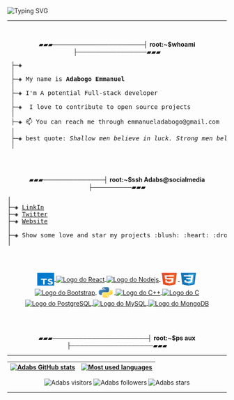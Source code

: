 

![Typing SVG](https://readme-typing-svg.herokuapp.com/?color=404040&size=35&center=true&vCenter=true&width=1000&lines=Hi+there+!👋;Thanks+for+visiting+.+.+.+;Don't+forget+to+follow+for+a+quick+follow+back+😉 )


-----------------

<br>
<p align="center">      ▰▰▰─────────────────────┤ <strong>root:~$whoami</strong> ├────────────────▰▰▰  </p>
<pre>
 ├─◈
 │   
 ├─◈ My name is <strong>Adabogo Emmanuel</strong>
 │   
 ├─◈ I'm A potential Full-stack developer
 │
 ├─◈  I love to contribute to open source projects
 │
 ├─◈ 📫 You can reach me through emmanueladabogo@gmail.com 
 │   
 ├─◈ best quote: <em>Shallow men believe in luck. Strong men believe in cause and effect.</em> -Ralph Waldo Emerson
 │
</pre>

<br>
<br>
<p align="center">        ▰▰▰──────────────┤ <strong>root:~$ssh Adabs@socialmedia</strong> ├─────────▰▰▰ </p>
<pre>
│
├─◈ <a href="https://www.linkedin.com/in/adabogo-emmanuel-89a213216/">LinkIn</a>
├─◈ <a href="https://www.twitter.com/Emeritus_adabs/">Twitter</a>
├─◈ <a href="https://www.Adabs-hub.github.io/me/">Website</a>
│
├─◈ Show some love and star my projects :blush: :heart: :droplet:
│ 
</pre>
<br>
<br>
<div style="display: inline_block">
  <p align="center">
    <a href="#">
      <img align="center" alt="Logo do TypeScript" height="30" width="40" title="TypeScript" src="https://raw.githubusercontent.com/devicons/devicon/master/icons/typescript/typescript-plain.svg">
    </a>
    <a href="#">
      <img align="center" alt="Logo do React" height="30" width="40" title="React" src="https://cdn.jsdelivr.net/gh/devicons/devicon/icons/react/react-original.svg">
    </a>
    <a href="#">
      <img align="center" alt="Logo do Nodejs" height="30" width="40" title="Nodejs" src="https://cdn.jsdelivr.net/gh/devicons/devicon/icons/nodejs/nodejs-original.svg">
    </a>
    <a href="#">
      <img align="center" alt="Logo do HTML5" height="30" width="40" title="HTML5" src="https://raw.githubusercontent.com/devicons/devicon/master/icons/html5/html5-original.svg">
    </a>
    <a href="#">
      <img align="center" alt="Logo do CSS3" height="30" width="40" title="CSS3" src="https://raw.githubusercontent.com/devicons/devicon/master/icons/css3/css3-original.svg">
    </a>
    <a href="#">
      <img align="center" alt="Logo do Bootstrap" height="30" width="40" title="Bootstrap" src="https://cdn.jsdelivr.net/gh/devicons/devicon/icons/bootstrap/bootstrap-original.svg">
    </a>
    <a href="#">
      <img align="center" alt="Logo do Python" height="30" width="40" title="Python" src="https://raw.githubusercontent.com/devicons/devicon/master/icons/python/python-original.svg">
    </a>
    <a href="#">
      <img align="center" alt="Logo do C++" height="30" width="40" title="C++" src="https://cdn.jsdelivr.net/gh/devicons/devicon/icons/cplusplus/cplusplus-original.svg">
    </a>
    <a href="#">
      <img align="center" alt="Logo do C" height="30" width="40" title="C" src="https://cdn.jsdelivr.net/gh/devicons/devicon/icons/c/c-original.svg">
    </a>
    <a href="#">
      <img align="center" alt="Logo do PostgreSQL" height="30" width="40" title="PostgreSQL" src="https://cdn.jsdelivr.net/gh/devicons/devicon/icons/postgresql/postgresql-original.svg">
    </a>
    <a href="#">
      <img align="center" alt="Logo do MySQL" height="30" width="40" title="MySQL" src="https://cdn.jsdelivr.net/gh/devicons/devicon/icons/mysql/mysql-original.svg"> 
    </a>
    <a href="#">
      <img align="center" alt="Logo do MongoDB" height="30" width="40" title="MongoDB" src="https://cdn.jsdelivr.net/gh/devicons/devicon/icons/mongodb/mongodb-original.svg">
    </a>
  </p>
</div>

<br>
<br>
<p align="center">      ▰▰▰──────────────────────┤ <strong>root:~$ps aux</strong> ├───────────────────▰▰▰  </p>

---------------

| [![Adabs GitHub stats](https://github-readme-stats.vercel.app/api?username=adabs-hub&count_private=true&show_icons=true&hide=issues&hide_border=true&theme=jolly)](https://github.com/adabs-hub?tab=repositories) | [![Most used languages](https://github-readme-stats.vercel.app/api/top-langs/?username=adabs-hub&layout=compact&hide_border=true&theme=jolly)](https://github.com/adabs-hub?tab=repositories) |
|:-:|:-:|

<p align="center">
	<img alt="Adabs visitors" src="https://komarev.com/ghpvc/?username=adabs-hub&color=8c36db&style=flat&label=visitors" />
	<img alt="Adabs followers" src="https://img.shields.io/github/followers/adabs-hub?color=blueviolet" />
	<img alt="Adabs stars" src="https://img.shields.io/github/stars/adabs-hub?color=blueviolet" />
</p>


----------------------

